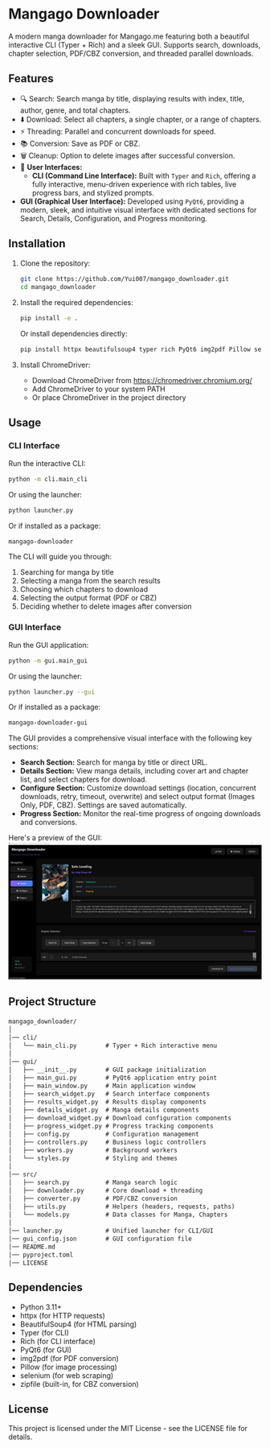 # Mangago Downloader

A modern manga downloader for Mangago.me featuring both a beautiful interactive CLI (Typer + Rich) and a sleek GUI. Supports search, downloads, chapter selection, PDF/CBZ conversion, and threaded parallel downloads.

## Features

- 🔍 Search: Search manga by title, displaying results with index, title, author, genre, and total chapters.
- ⬇️ Download: Select all chapters, a single chapter, or a range of chapters.
- ⚡ Threading: Parallel and concurrent downloads for speed.
- 📚 Conversion: Save as PDF or CBZ.
- 🗑️ Cleanup: Option to delete images after successful conversion.
- 🎨 **User Interfaces:**
  - **CLI (Command Line Interface):** Built with `Typer` and `Rich`, offering a fully interactive, menu-driven experience with rich tables, live progress bars, and stylized prompts.
 - **GUI (Graphical User Interface):** Developed using `PyQt6`, providing a modern, sleek, and intuitive visual interface with dedicated sections for Search, Details, Configuration, and Progress monitoring.

## Installation

1. Clone the repository:
   ```bash
   git clone https://github.com/Yui007/mangago_downloader.git
   cd mangago_downloader
   ```

2. Install the required dependencies:
   ```bash
   pip install -e .
   ```

   Or install dependencies directly:
   ```bash
   pip install httpx beautifulsoup4 typer rich PyQt6 img2pdf Pillow selenium
   ```

3. Install ChromeDriver:
   - Download ChromeDriver from https://chromedriver.chromium.org/
   - Add ChromeDriver to your system PATH
   - Or place ChromeDriver in the project directory

## Usage

### CLI Interface

Run the interactive CLI:
```bash
python -m cli.main_cli
```

Or using the launcher:
```bash
python launcher.py
```

Or if installed as a package:
```bash
mangago-downloader
```

The CLI will guide you through:
1. Searching for manga by title
2. Selecting a manga from the search results
3. Choosing which chapters to download
4. Selecting the output format (PDF or CBZ)
5. Deciding whether to delete images after conversion

### GUI Interface

Run the GUI application:
```bash
python -m gui.main_gui
```

Or using the launcher:
```bash
python launcher.py --gui
```

Or if installed as a package:
```bash
mangago-downloader-gui
```

The GUI provides a comprehensive visual interface with the following key sections:
- **Search Section:** Search for manga by title or direct URL.
- **Details Section:** View manga details, including cover art and chapter list, and select chapters for download.
- **Configure Section:** Customize download settings (location, concurrent downloads, retry, timeout, overwrite) and select output format (Images Only, PDF, CBZ). Settings are saved automatically.
- **Progress Section:** Monitor the real-time progress of ongoing downloads and conversions.

Here's a preview of the GUI:
![Mangago Downloader GUI](gui/GUI.PNG)

## Project Structure

```
mangago_downloader/
│
│── cli/
│   └── main_cli.py        # Typer + Rich interactive menu
│
│── gui/
│   ├── __init__.py        # GUI package initialization
│   ├── main_gui.py        # PyQt6 application entry point
│   ├── main_window.py     # Main application window
│   ├── search_widget.py   # Search interface components
│   ├── results_widget.py  # Results display components
│   ├── details_widget.py  # Manga details components
│   ├── download_widget.py # Download configuration components
│   ├── progress_widget.py # Progress tracking components
│   ├── config.py          # Configuration management
│   ├── controllers.py     # Business logic controllers
│   ├── workers.py         # Background workers
│   └── styles.py          # Styling and themes
│
│── src/
│   ├── search.py          # Manga search logic
│   ├── downloader.py      # Core download + threading
│   ├── converter.py       # PDF/CBZ conversion
│   ├── utils.py           # Helpers (headers, requests, paths)
│   └── models.py          # Data classes for Manga, Chapters
│
│── launcher.py            # Unified launcher for CLI/GUI
│── gui_config.json        # GUI configuration file
│── README.md
│── pyproject.toml
│── LICENSE
```

## Dependencies

- Python 3.11+
- httpx (for HTTP requests)
- BeautifulSoup4 (for HTML parsing)
- Typer (for CLI)
- Rich (for CLI interface)
- PyQt6 (for GUI)
- img2pdf (for PDF conversion)
- Pillow (for image processing)
- selenium (for web scraping)
- zipfile (built-in, for CBZ conversion)

## License

This project is licensed under the MIT License - see the LICENSE file for details.